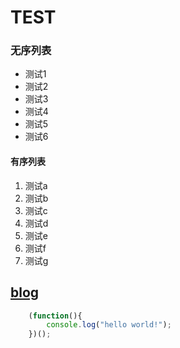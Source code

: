# TEST
### 无序列表
* 测试1
* 测试2
* 测试3
* 测试4
* 测试5
* 测试6

#### 有序列表
1. 测试a
1. 测试b
1. 测试c
1. 测试d
1. 测试e
1. 测试f
1. 测试g

[blog](http://www.shenjinxiang.com)
---
```javascript
	(function(){
		console.log("hello world!");
	})();
```
